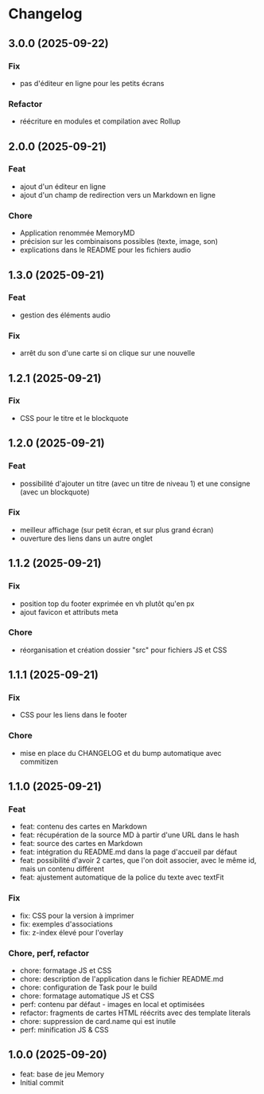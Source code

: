 # Changelog

## 3.0.0 (2025-09-22)

### Fix

- pas d'éditeur en ligne pour les petits écrans

### Refactor

- réécriture en modules et compilation avec Rollup

## 2.0.0 (2025-09-21)

### Feat

- ajout d'un éditeur en ligne
- ajout d'un champ de redirection vers un Markdown en ligne

### Chore

- Application renommée MemoryMD
- précision sur les combinaisons possibles (texte, image, son)
- explications dans le README pour les fichiers audio

## 1.3.0 (2025-09-21)

### Feat

- gestion des éléments audio

### Fix

- arrêt du son d'une carte si on clique sur une nouvelle

## 1.2.1 (2025-09-21)

### Fix

- CSS pour le titre et le blockquote

## 1.2.0 (2025-09-21)

### Feat

- possibilité d'ajouter un titre (avec un titre de niveau 1) et une consigne (avec un blockquote)

### Fix

- meilleur affichage (sur petit écran, et sur plus grand écran)
- ouverture des liens dans un autre onglet

## 1.1.2 (2025-09-21)

### Fix

- position top du footer exprimée en vh plutôt qu'en px
- ajout favicon et attributs meta

### Chore

- réorganisation et création dossier "src" pour fichiers JS et CSS

## 1.1.1 (2025-09-21)

### Fix

- CSS pour les liens dans le footer

### Chore

- mise en place du CHANGELOG et du bump automatique avec commitizen

## 1.1.0 (2025-09-21)

### Feat

- feat: contenu des cartes en Markdown
- feat: récupération de la source MD à partir d'une URL dans le hash
- feat: source des cartes en Markdown
- feat: intégration du README.md dans la page d'accueil par défaut
- feat: possibilité d'avoir 2 cartes, que l'on doit associer, avec le même id, mais un contenu différent
- feat: ajustement automatique de la police du texte avec textFit

### Fix

- fix: CSS pour la version à imprimer
- fix: exemples d'associations
- fix: z-index élevé pour l'overlay

### Chore, perf, refactor

- chore: formatage JS et CSS
- chore: description de l'application dans le fichier README.md
- chore: configuration de Task pour le build
- chore: formatage automatique JS et CSS
- perf: contenu par défaut - images en local et optimisées
- refactor: fragments de cartes HTML réécrits avec des template literals
- chore: suppression de card.name qui est inutile
- perf: minification JS & CSS

## 1.0.0 (2025-09-20)

- feat: base de jeu Memory
- Initial commit
